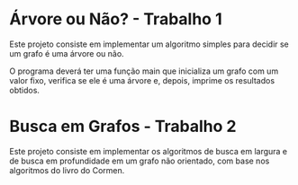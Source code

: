 # Árvore ou Não? - Trabalho 1
Este projeto consiste em implementar um algoritmo simples para decidir se um grafo é uma árvore ou não.

O programa deverá ter uma função main que inicializa um grafo com um valor fixo, verifica se ele é uma árvore e, depois, imprime os resultados obtidos.

# Busca em Grafos - Trabalho 2
Este projeto consiste em implementar os algoritmos de busca em largura e de busca em profundidade em um grafo não orientado, com base nos algoritmos do livro do Cormen.
